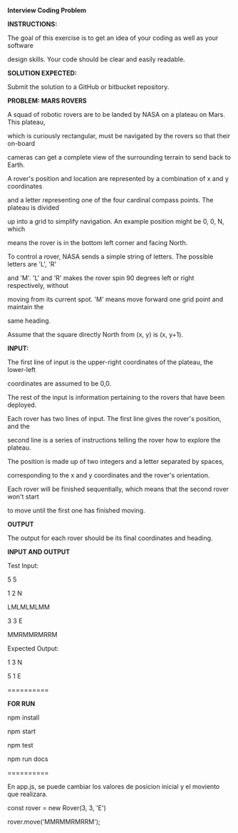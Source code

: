 ﻿<a name="br1"></a> 

**Interview Coding Problem**

**INSTRUCTIONS:**

The goal of this exercise is to get an idea of your coding as well as your software

design skills. Your code should be clear and easily readable.

**SOLUTION EXPECTED:**

Submit the solution to a GitHub or bitbucket repository.

**PROBLEM: MARS ROVERS**

A squad of robotic rovers are to be landed by NASA on a plateau on Mars. This plateau,

which is curiously rectangular, must be navigated by the rovers so that their on-board

cameras can get a complete view of the surrounding terrain to send back to Earth.

A rover's position and location are represented by a combination of x and y coordinates

and a letter representing one of the four cardinal compass points. The plateau is divided

up into a grid to simplify navigation. An example position might be 0, 0, N, which

means the rover is in the bottom left corner and facing North.

To control a rover, NASA sends a simple string of letters. The possible letters are 'L', 'R'

and 'M'. 'L' and 'R' makes the rover spin 90 degrees left or right respectively, without

moving from its current spot. 'M' means move forward one grid point and maintain the

same heading.

Assume that the square directly North from (x, y) is (x, y+1).

**INPUT:**

The first line of input is the upper-right coordinates of the plateau, the lower-left

coordinates are assumed to be 0,0.

The rest of the input is information pertaining to the rovers that have been deployed.

Each rover has two lines of input. The first line gives the rover's position, and the

second line is a series of instructions telling the rover how to explore the plateau.

The position is made up of two integers and a letter separated by spaces,

corresponding to the x and y coordinates and the rover's orientation.



<a name="br2"></a> 

Each rover will be finished sequentially, which means that the second rover won't start

to move until the first one has finished moving.

**OUTPUT**

The output for each rover should be its final coordinates and heading.

**INPUT AND OUTPUT**

Test Input:

5 5

1 2 N

LMLMLMLMM

3 3 E

MMRMMRMRRM

Expected Output:

1 3 N

5 1 E

\==========

**FOR RUN**

npm install

npm start

npm test

npm run docs

\==========

En app.js, se puede cambiar los valores de posicion inicial y el moviento que realizara.

const rover = new Rover(3, 3, 'E')

rover.move('MMRMMRMRRM');
